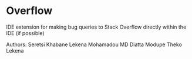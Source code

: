 # Overflow
IDE extension for making bug queries to Stack Overflow directly within the IDE (if possible)

Authors:
Seretsi Khabane Lekena
Mohamadou MD Diatta
Modupe Theko Lekena
